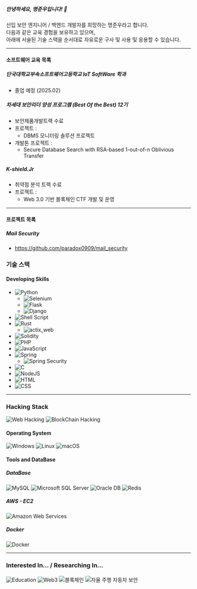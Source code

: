 ##### 안녕하세요, 명준우입니다! 👋
신입 보안 엔지니어 / 백엔드 개발자를 희망하는 명준우라고 합니다.  
다음과 같은 교육 경험을 보유하고 있으며,  
아래에 서술된 기술 스택을 순서대로 자유로운 구사 및 사용 및 응용할 수 있습니다.

---

#### 소프트웨어 교육 목록

##### 단국대학교부속소프트웨어고등학교 IoT SoftWare 학과
- 졸업 예정 (2025.02)

##### 차세대 보안리더 양성 프로그램 (Best Of the Best) 12기
- 보안제품개발트랙 수료
- 프로젝트 : 
  - DBMS 모니터링 솔루션 프로젝트
- 개발톤 프로젝트 :
  - Secure Database Search with RSA-based 1-out-of-n Oblivious Transfer 

##### K-shield.Jr
- 취약점 분석 트랙 수료
- 프로젝트 :
  - Web 3.0 기반 블록체인 CTF 개발 및 운영

--- 
#### 프로젝트 목록
##### Mail Security
- https://github.com/paradox0909/mail_security

#####
<!--
**paradox0909/paradox0909** is a ✨ _special_ ✨ repository because its `README.md` (this file) appears on your GitHub profile.

Here are some ideas to get you started:

- 🔭 I’m currently working on ...
- 🌱 I’m currently learning ...
- 👯 I’m looking to collaborate on ...
- 🤔 I’m looking for help with ...
- 💬 Ask me about ...
- 📫 How to reach me: ...
- 😄 Pronouns: ...
- ⚡ Fun fact: ...
-->
### 기술 스택

#### Developing Skills
- ![Python](https://img.shields.io/badge/python-3776AB.svg?style=for-the-badge&logo=python&logoColor=white)
  - ![Selenium](https://img.shields.io/badge/selenium-43B02A.svg?style=for-the-badge&logo=selenium&logoColor=white)
  - ![Flask](https://img.shields.io/badge/flask-000000.svg?style=for-the-badge&logo=flask&logoColor=white)
  - ![Django](https://img.shields.io/badge/django-092E20.svg?style=for-the-badge&logo=django&logoColor=white)
- ![Shell Script](https://img.shields.io/badge/shell_script-5391FE.svg?style=for-the-badge&logo=gnu-bash&logoColor=white)
- ![Rust](https://img.shields.io/badge/rust-orange.svg?style=for-the-badge&logo=rust&logoColor=white)
  - ![actix_web](https://img.shields.io/badge/actix_web-5176b6.svg?style=for-the-badge&logo=rust&logoColor=white)
- ![Solidity](https://img.shields.io/badge/Ethereum-3C3C3D?style=for-the-badge&logo=Solidity&logoColor=white)
- ![PHP](https://img.shields.io/badge/php-777BB4.svg?style=for-the-badge&logo=php&logoColor=white)
- ![JavaScript](https://img.shields.io/badge/javascript-F7DF1E.svg?style=for-the-badge&logo=javascript&logoColor=white)
- ![Spring](https://img.shields.io/badge/spring-6DB33F.svg?style=for-the-badge&logo=spring&logoColor=white)
  - ![Spring Security](https://img.shields.io/badge/spring_security-6DB33F.svg?style=for-the-badge&logo=spring&logoColor=white)
- ![C](https://img.shields.io/badge/C-3776AB.svg?style=for-the-badge&logo=C&logoColor=white)
- ![NodeJS](https://img.shields.io/badge/node.js-6DA55F?style=for-the-badge&logo=node.js&logoColor=white)
- ![HTML](https://img.shields.io/badge/html-E34F26.svg?style=for-the-badge&logo=html5&logoColor=white)
- ![CSS](https://img.shields.io/badge/css-1572B6.svg?style=for-the-badge&logo=css3&logoColor=white)
---

### Hacking Stack
![Web Hacking](https://img.shields.io/badge/Web_hacking-000000a.svg?style=for-the-badge&logo=Terminal&logoColor=black)
![BlockChain Hacking](https://img.shields.io/badge/BlockChain_hacking-000000a.svg?style=for-the-badge&logo=Ethereum&logoColor=black)

#### Operating System
![Windows](https://img.shields.io/badge/Windows-0078D6.svg?style=for-the-badge&logo=windows&logoColor=white)
![Linux](https://img.shields.io/badge/Linux-FCC624.svg?style=for-the-badge&logo=linux&logoColor=black)
![macOS](https://img.shields.io/badge/macOS-000000.svg?style=for-the-badge&logo=apple&logoColor=white)

#### Tools and DataBase
##### DataBase
![MySQL](https://img.shields.io/badge/mysql-4479A1.svg?style=for-the-badge&logo=mysql&logoColor=white)
![Microsoft SQL Server](https://img.shields.io/badge/mssql-CC2927.svg?style=for-the-badge&logo=microsoftsqlserver&logoColor=white)
![Oracle DB](https://img.shields.io/badge/oracle_db-F80000.svg?style=for-the-badge&logo=oracle&logoColor=white)
![Redis](https://img.shields.io/badge/redis-DC382D.svg?style=for-the-badge&logo=redis&logoColor=white)

##### AWS - EC2
![Amazon Web Services](https://img.shields.io/badge/AWS-232F3E.svg?style=for-the-badge&logo=amazonaws&logoColor=white)

##### Docker
![Docker](https://img.shields.io/badge/docker-2496ED.svg?style=for-the-badge&logo=docker&logoColor=white)

---

### Interested In... / Researching In...

####
![Education](https://img.shields.io/badge/BlockchainHacking_Education_Teaching-20232a.svg?style=for-the-badge&logo=Education_Teaching&logoColor=61DAFB)
![Web3](https://img.shields.io/badge/web3-20232a.svg?style=for-the-badge&logo=web3&logoColor=61DAFB)
![블록체인](https://img.shields.io/badge/blockchain-20232a.svg?style=for-the-badge&logo=blockchain&logoColor=61DAFB)
![자율 주행 자동차 보안](https://img.shields.io/badge/autonomous_car_security-20232a.svg?style=for-the-badge&logo=car&logoColor=61DAFB)
